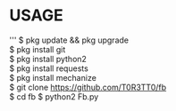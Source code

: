 # USAGE
'''
$ pkg update && pkg upgrade<br>
$ pkg install git<br>
$ pkg install python2<br>
$ pkg install requests<br>
$ pkg install mechanize<br>
$ git clone https://github.com/T0R3TT0/fb<br>
$ cd fb
$ python2 Fb.py
```




